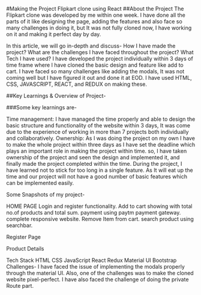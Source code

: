 #Making the Project Flipkart clone using React
##About the Project
The Flipkart clone was developed by me within one week. I have done all the parts of it like designing the page, adding the features and also face so many challenges in doing it, but It was not fully cloned now, I have working on it and making it perfect day by day.

In this article, we will go in-depth and discuss-
How I have made the project?
What are the challenges I have faced throughout the project?
What Tech I have used?
I have developed the project individually within 3 days of time frame where I have cloned the basic design and feature like add to cart. I have faced so many challenges like adding the modals, It was not coming well but I have figured it out and done it at EOD. I have used HTML, CSS, JAVASCRIPT, REACT, and REDUX on making these.

##Key Learnings & Overview of Project-

###Some key learnings are-


Time management: I have managed the time properly and able to design the basic structure and functionality of the website within 3 days, It was come due to the experience of working in more than 7 projects both individually and collaboratively.
Ownership: As I was doing the project on my own I have to make the whole project within three days as I have set the deadline which plays an important role in making the project within time. so, I have taken ownership of the project and seen the design and implemented it, and finally made the project completed within the time.
During the project, I have learned not to stick for too long in a single feature. As It will eat up the time and our project will not have a good number of basic features which can be implemented easily.

Some Snapshots of my project-

HOME PAGE
Login and register functionality.
Add to cart showing with total no.of products and total sum.
payment using paytm payment gateway.
complete responsive website.
Remove Item from cart.
search product using searchbar.

Register Page


Product Details


Tech Stack
HTML
CSS
JavaScript
React
Redux
Material UI
Bootstrap
Challenges-
I have faced the issue of implementing the modals properly through the material UI.
Also, one of the challenges was to make the cloned website pixel-perfect.
I have also faced the challenge of doing the private Route part.
